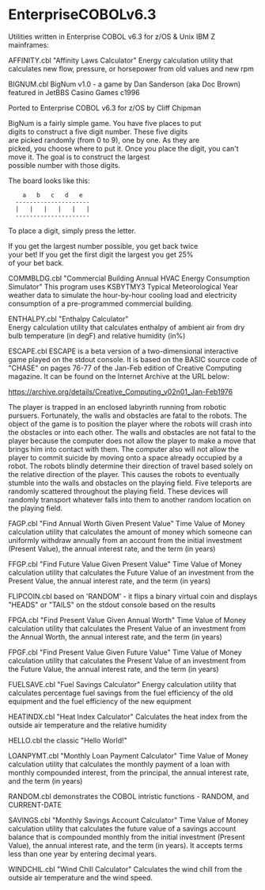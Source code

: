 # EnterpriseCOBOLv6.3
Utilities written in Enterprise COBOL v6.3 for z/OS & Unix IBM Z mainframes:

AFFINITY.cbl
"Affinity Laws Calculator"
Energy calculation utility that calculates new flow, pressure, or horsepower 
from old values and new rpm

BIGNUM.cbl
    BigNum v1.0 - a game by Dan Sanderson (aka Doc Brown)       
    featured in JetBBS Casino Games c1996
                                                                
 Ported to Enterprise COBOL v6.3 for z/OS by Cliff Chipman      
                                                                
 BigNum is a fairly simple game.  You have five places to put   
 digits to construct a five digit number.  These five digits    
 are picked randomly (from 0 to 9), one by one.  As they are    
 picked, you choose where to put it.  Once you place the digit, 
 you can't move it.  The goal is to construct the largest       
 possible number with those digits.                             
                                                                
 The board looks like this:                                     
                                                                
        a   b   c   d   e                                       
      ---------------------                                     
      |   |   |   |   |   |                                     
      ---------------------                                     
                                                                
  To place a digit, simply press the letter.                    
                                                                
 If you get the largest number possible, you get back twice     
 your bet!  If you get the first digit the largest you get 25%  
 of your bet back.                                              

COMMBLDG.cbl
"Commercial Building Annual HVAC Energy Consumption Simulator"
This program uses KSBYTMY3 Typical Meteorological Year weather data to
simulate the hour-by-hour cooling load and electricity consumption of 
a pre-programmed commercial building.

ENTHALPY.cbl
"Enthalpy Calculator"      
Energy calculation utility that calculates enthalpy of ambient air from dry 
bulb temperature (in degF) and relative humidity (in%)

ESCAPE.cbl
ESCAPE is a beta version of a two-dimensional interactive game played on the
stdout console. It is based on the BASIC source code of "CHASE" on pages 76-77
of the Jan-Feb edition of Creative Computing magazine. It can be found on the
Internet Archive at the URL below:

https://archive.org/details/Creative_Computing_v02n01_Jan-Feb1976

The player is trapped in an enclosed labyrinth running from robotic pursuers.
Fortunately, the walls and obstacles are fatal to the robots. The object of the 
game is to position the	player where the robots will crash into the obstacles or 
into each other.  The walls and obstacles are not fatal to the player because
the computer does not allow the player to make a move that brings him into
contact with them.  The computer also will not allow the player to commit
suicide by moving onto a space already occupied by a robot.  The robots blindly
determine their direction of travel based solely on the relative direction of
the player. This causes the robots to eventually stumble into the walls and 
obstacles on the playing field. Five teleports are randomly scattered throughout
the playing field.  These devices will randomly transport whatever falls into
them to another random location on the playing field.

FAGP.cbl
"Find Annual Worth Given Present Value"
Time Value of Money calculation utility that calculates the amount of money
which someone can uniformly withdraw annually from an account from the
initial investment (Present Value), the annual interest rate, and the term (in 
years)

FFGP.cbl
"Find Future Value Given Present Value"
Time Value of Money calculation utility that calculates the Future Value of an 
investment from the Present Value, the annual interest rate, and the term (in 
years)

FLIPCOIN.cbl
based on 'RANDOM' - it flips a binary virtual coin and displays "HEADS" or 
"TAILS" on the stdout console based on the results

FPGA.cbl
"Find Present Value Given Annual Worth"
Time Value of Money calculation utility that calculates the Present Value of an
investment from the Annual Worth, the annual interest rate, and the term (in 
years)

FPGF.cbl
"Find Present Value Given Future Value"
Time Value of Money calculation utility that calculates the Present Value of an
investment from the Future Value, the annual interest rate, and the term (in 
years)

FUELSAVE.cbl
"Fuel Savings Calculator"
Energy calculation utility that calculates percentage fuel savings from the 
fuel efficiency of the old equipment and the fuel efficiency of the new
equipment

HEATINDX.cbl
"Heat Index Calculator"
Calculates the heat index from the outside air temperature and the relative
humidity

HELLO.cbl
the classic "Hello World!"

LOANPYMT.cbl
"Monthly Loan Payment Calculator"
Time Value of Money calculation utility that calculates the monthly payment
of a loan with monthly compounded interest, from the principal, the annual
interest rate, and the term (in years)

RANDOM.cbl
demonstrates the COBOL intristic functions - RANDOM, and CURRENT-DATE

SAVINGS.cbl
"Monthly Savings Account Calculator"
Time Value of Money calculation utility that calculates the future value of a
savings account balance that is compounded monthly from the initial 
investment (Present Value), the annual interest rate, and the term (in years).
It accepts terms less than one year by entering decimal years.

WINDCHIL.cbl
"Wind Chill Calculator"
Calculates the wind chill from the outside air temperature and the wind speed.

